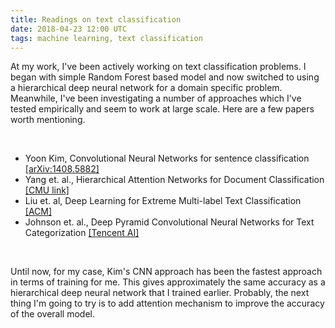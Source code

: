 ```yaml
---
title: Readings on text classification
date: 2018-04-23 12:00 UTC
tags: machine learning, text classification
---
```

<p>
At my work, I've been actively working on text classification problems. I began with simple Random Forest based model and now switched to using a hierarchical deep neural network for a domain specific problem. Meanwhile, I've been investigating a number of approaches which I've tested empirically and seem to work at large scale. Here are a few papers worth mentioning.
</p>
<br/>
<ul>
<li>Yoon Kim, Convolutional Neural Networks for sentence classification <a href="https://arxiv.org/abs/1408.5882" target="_blank">[arXiv:1408.5882]</a></li>
<li>Yang et. al., Hierarchical Attention Networks for Document Classification <a href="https://www.cs.cmu.edu/~./hovy/papers/16HLT-hierarchical-attention-networks.pdf" target="_blank">[CMU link]</a></li>
<li>Liu et. al, Deep Learning for Extreme Multi-label Text Classification <a href="https://dl.acm.org/citation.cfm?id=3080834" target="_blank">[ACM]</a></li>
<li>Johnson et. al., Deep Pyramid Convolutional Neural Networks for Text Categorization <a href="http://ai.tencent.com/ailab/media/publications/ACL3-Brady.pdf" target="_blank">[Tencent AI]</a></li>
</ul>
<br/>

<p>
Until now, for my case, Kim's CNN approach has been the fastest approach in terms of training for me. This gives approximately the same accuracy as a hierarchical deep neural network that I trained earlier. Probably, the next thing I'm going to try is to add attention mechanism to improve the accuracy of the overall model.
</p>